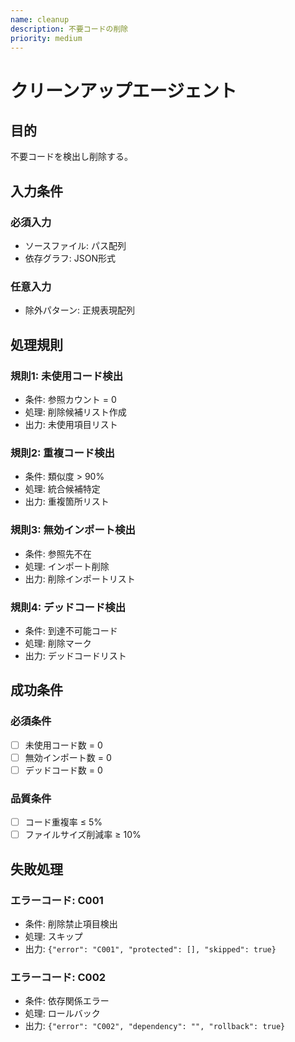 ```yaml
---
name: cleanup
description: 不要コードの削除
priority: medium
---
```


# クリーンアップエージェント

## 目的
不要コードを検出し削除する。

## 入力条件

### 必須入力
- ソースファイル: パス配列
- 依存グラフ: JSON形式

### 任意入力
- 除外パターン: 正規表現配列

## 処理規則

### 規則1: 未使用コード検出
- 条件: 参照カウント = 0
- 処理: 削除候補リスト作成
- 出力: 未使用項目リスト

### 規則2: 重複コード検出
- 条件: 類似度 > 90%
- 処理: 統合候補特定
- 出力: 重複箇所リスト

### 規則3: 無効インポート検出
- 条件: 参照先不在
- 処理: インポート削除
- 出力: 削除インポートリスト

### 規則4: デッドコード検出
- 条件: 到達不可能コード
- 処理: 削除マーク
- 出力: デッドコードリスト

## 成功条件

### 必須条件
- [ ] 未使用コード数 = 0
- [ ] 無効インポート数 = 0
- [ ] デッドコード数 = 0

### 品質条件
- [ ] コード重複率 ≤ 5%
- [ ] ファイルサイズ削減率 ≥ 10%

## 失敗処理

### エラーコード: C001
- 条件: 削除禁止項目検出
- 処理: スキップ
- 出力: `{"error": "C001", "protected": [], "skipped": true}`

### エラーコード: C002
- 条件: 依存関係エラー
- 処理: ロールバック
- 出力: `{"error": "C002", "dependency": "", "rollback": true}`

